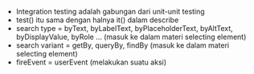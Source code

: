 - Integration testing adalah gabungan dari unit-unit testing
- test() itu sama dengan halnya it() dalam describe
- search type = byText, byLabelText, byPlaceholderText, byAltText, byDisplayValue, byRole ... (masuk ke dalam materi selecting element)
- search variant = getBy, queryBy, findBy (masuk ke dalam materi selecting element)
- fireEvent = userEvent (melakukan suatu aksi)